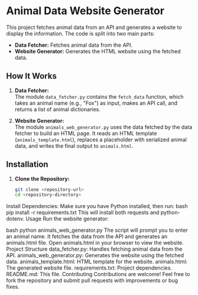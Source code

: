 # Animal Data Website Generator

This project fetches animal data from an API and generates a website to display the information. The code is split into two main parts:

- **Data Fetcher:** Fetches animal data from the API.
- **Website Generator:** Generates the HTML website using the fetched data.

## How It Works

1. **Data Fetcher:**  
   The module `data_fetcher.py` contains the `fetch_data` function, which takes an animal name (e.g., "Fox") as input, makes an API call, and returns a list of animal dictionaries.

2. **Website Generator:**  
   The module `animals_web_generator.py` uses the data fetched by the data fetcher to build an HTML page. It reads an HTML template (`animals_template.html`), replaces a placeholder with serialized animal data, and writes the final output to `animals.html`.

## Installation

1. **Clone the Repository:**
   ```bash
   git clone <repository-url>
   cd <repository-directory>
Install Dependencies: Make sure you have Python installed, then run:
bash
pip install -r requirements.txt
This will install both requests and python-dotenv.
Usage
Run the website generator:

bash
python animals_web_generator.py
The script will prompt you to enter an animal name.
It fetches the data from the API and generates an animals.html file.
Open animals.html in your browser to view the website.
Project Structure
data_fetcher.py: Handles fetching animal data from the API.
animals_web_generator.py: Generates the website using the fetched data.
animals_template.html: HTML template for the website.
animals.html: The generated website file.
requirements.txt: Project dependencies.
README.md: This file.
Contributing
Contributions are welcome! Feel free to fork the repository and submit pull requests with improvements or bug fixes.
